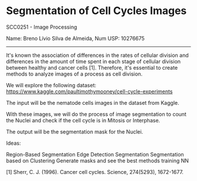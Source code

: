 # Segmentation of Cell Cycles Images

SCC0251 - Image Processing

Name: Breno Lívio Silva de Almeida, Num USP: 10276675

---

It's known the association of differences in the rates of cellular division and differences in the amount of time spent in each stage of cellular division between healthy and cancer cells [1]. Therefore, it's essential to create methods to analyze images of a process as cell division.

We will explore the following dataset:
https://www.kaggle.com/paultimothymooney/cell-cycle-experiments

The input will be the nematode cells images in the dataset from Kaggle.

With these images, we will do the process of image segmentation to count the Nuclei and check if the cell cycle is in Mitosis or Interphase.

The output will be the segmentation mask for the Nuclei.

Ideas:

Region-Based Segmentation
Edge Detection Segmentation
Segmentation based on Clustering
Generate masks and see the best methods training NN

[1] Sherr, C. J. (1996). Cancer cell cycles. Science, 274(5293), 1672-1677.
